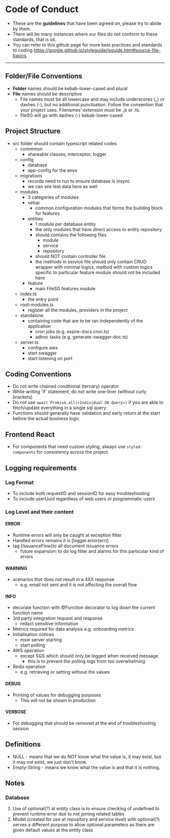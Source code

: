# Code of Conduct

- These are the **guidelines** that have been agreed on, please try to abide by them.
- There will be many instances where our files do not conform to these standards, that is ok.
- You can refer to this github page for more best practices and standards to coding <https://google.github.io/styleguide/jsguide.html#source-file-basics>

---

## Folder/File Conventions

- **Folder** names should be kebab-lower-cased and plural
- **File** names should be descriptive
  - File names must be all lowercase and may include underscores (\_) or dashes (-), but no additional punctuation. Follow the convention that your project uses. Filenames’ extension must be .js or .ts.
  - fileSG will go with dashes (-) kebab-lower-cased

## Project Structure

- src folder should contain typescript related codes
  - commmon
    - shareable classes, interceptor, logger
  - config
    - database
    - app-config for the envs
  - migrations
    - records need to run to ensure database is insync
    - we can see test data here as well
  - modules
    - 3 categories of modules
    - setup
      - common configuration modules that forms the builidng block for features
    - entities
      - 1 module per database entity
      - the only modules that have direct access to entity repository
      - should contains the following files
        - module
        - service
        - repository
      - should NOT contain controller file
      - the methods in service file should only contain CRUD wrapper with minimal logics, method with custom logics specific to particular feature module should not be included here
    - feature
      - main FileSG features module
  - index.ts
    - the entry point
  - root-modules.ts
    - register all the modules, providers in the project
  - standalone
    - containing code that are to be ran independently of the application
      - cron jobs (e.g. expire-docs.cron.ts)
      - adhoc tasks (e.g. generate-swagger-doc.ts)
  - server.ts
    - configure aws
    - start swagger
    - start listening on port

## Coding Conventions

- Do not write chained conditional (ternary) operator
- While writing 'if' statement, do not write one-liner (without curly brackets)
- Do not use `await Promise.all(<Individual DD Query>)` if you are able to fetch/update everything in a single sql query
- Functions should generally have validation and early return at the start before the actual business logic

## Frontend React

- For components that need custom styling, always use `styled-components` for consistency across the project.

## Logging requirements

### Log Format

- To include both requestID and sessionID for easy troubleshooting
- To include userUuid regardless of web users or programmatic users

### Log Level and their content

#### ERROR

- Runtime errors will only be caught at exception filter
- Handled errors remains it is [logger.error(err)]
- tag [IssuanceFlow]to all document issuance errors
  - future expansion: to do log filter and alarms for this particular kind of errors

#### WARNING

- scenarios that does not result in a 4XX response
  - e.g. email not sent and it is not affecting the overall flow

#### INFO

- decorate function with @Function decorator to log down the current function name
- 3rd party integration request and response
  - redact sensitive information
- Metrics required for data analysis e.g. onboarding metrics
- Initialisation notices
  - msw server starting
  - start polling
- AWS operation
  - except SQS which should only be logged when received message
    - this is to prevent the polling logs from too overwhelming
- Redis operation
  - e.g. retrieving <KEY> or setting <KEY> without the values

#### DEBUG

- Printing of values for debugging purposes
  - This will not be shown in production

#### VERBOSE

- For debugging that should be removed at the end of troubleshooting session

## Definitions

- NULL - means that we do NOT know what the value is, it may exist, but it may not exist, we just don't know.
- Empty-String - means we know what the value is and that it is nothing.

## Notes

### Database

1. Use of optional(?) at entity class is to ensure checking of undefined to prevent runtime error due to not joining related tables
2. Model (created for use at repository and service level) with optional(?) serves a different purpose to allow optional parameters as there are given default values at the entity class
